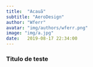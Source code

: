 ```yaml
---
title:  "Acauã"
subtitle: "AeroDesign"
author: "Wferr"
avatar: "img/authors/wferr.png"
image: "img/a.jpg"
date:   2019-08-17 22:34:00
---
```


### Titulo de teste
